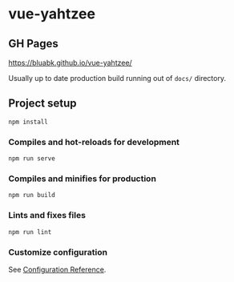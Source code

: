 # vue-yahtzee

## GH Pages
https://bluabk.github.io/vue-yahtzee/

Usually up to date production build running out of `docs/` directory.

## Project setup
```
npm install
```

### Compiles and hot-reloads for development
```
npm run serve
```

### Compiles and minifies for production
```
npm run build
```

### Lints and fixes files
```
npm run lint
```

### Customize configuration
See [Configuration Reference](https://cli.vuejs.org/config/).
